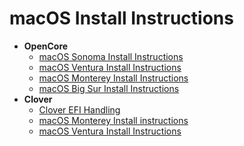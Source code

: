 # macOS Install Instructions
- **OpenCore**
	- [macOS Sonoma Install Instructions](https://github.com/5T33Z0/Lenovo-T530-Hackintosh-OpenCore/blob/main/macOS_Install/OpenCore/OC_macOS14.md)
	- [macOS Ventura Install Instructions](https://github.com/5T33Z0/Lenovo-T530-Hackintosh-OpenCore/blob/main/macOS_Install/OpenCore/OC_macOS13.md)
	- [macOS Monterey Install Instructions](https://github.com/5T33Z0/Lenovo-T530-Hackintosh-OpenCore/blob/main/macOS_Install/OpenCore/OC_macOS12.md)
	- [macOS Big Sur Install Instructions](https://github.com/5T33Z0/Lenovo-T530-Hackintosh-OpenCore/blob/main/macOS_Install/OpenCore/OC_macOS11.md)
- **Clover**
	- [Clover EFI Handling](https://github.com/5T33Z0/Lenovo-T530-Hackintosh-OpenCore/tree/main/macOS_Install/Clover)
	- [macOS Monterey Install instructions](https://github.com/5T33Z0/Lenovo-T530-Hackintosh-OpenCore/blob/main/macOS_Install/Clover/Clover_macOS12.md)
	- [macOS Ventura Install Instructions](https://github.com/5T33Z0/Lenovo-T530-Hackintosh-OpenCore/blob/main/macOS_Install/Clover/Clover_macOS13.md)

